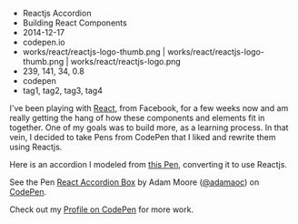 * Reactjs Accordion
* Building React Components
* 2014-12-17
* codepen.io
* works/react/reactjs-logo-thumb.png | works/react/reactjs-logo-thumb.png | works/react/reactjs-logo.png
* 239, 141, 34, 0.8
* codepen
* tag1, tag2, tag3, tag4

I've been playing with [React](http://facebook.github.io/react/index.html), from Facebook, for a few weeks now and am really getting the hang of how these components and elements fit in together. One of my goals was to build more, as a learning process. In that vein, I decided to take Pens from CodePen that I liked and rewrite them using Reactjs. 

Here is an accordion I modeled from [this Pen](http://codepen.io/trevorlang/pen/EaKYjN ), converting it to use Reactjs.

<p data-height="468" data-theme-id="0" data-slug-hash="wBGGQv" data-default-tab="result" data-user="adamaoc" class='codepen'>See the Pen <a href='http://codepen.io/adamaoc/pen/wBGGQv/'>React Accordion Box</a> by Adam Moore (<a href='http://codepen.io/adamaoc'>@adamaoc</a>) on <a href='http://codepen.io'>CodePen</a>.</p>
<script async src="//assets.codepen.io/assets/embed/ei.js"></script>

Check out my [Profile on CodePen](http://codepen.io/adamaoc/) for more work.